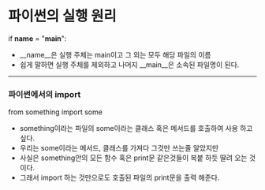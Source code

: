 # 파이썬의 실행 원리 

if __name__ = "__main__":
 - __name__은 실행 주체는 main이고 그 외는 모두 해당 파일의 이름
 - 쉽게 말하면 실행 주체를 제외하고 나머지 __main__은 소속된 파일명이 된다.

---

### 파이썬에서의 import
from something import some
- something이라는 파일의 some이라는 클래스 혹은 메서드를 호출하여 사용 하고 싶다.
- 우리는 some이라는 메서드, 클래스를 가져다 그것만 쓰는줄 알았지만
- 사실은 something안의 모든 함수 혹은 print문 같은것들이 복붙 하듯 딸려 오는 것이다.
- 그래서 import 하는 것만으로도 호출된 파일의 print문을 출력 해준다.
